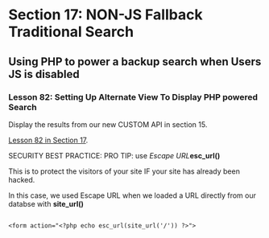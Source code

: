 # Section 17: NON-JS Fallback Traditional Search

## Using PHP to power a backup search when Users JS is disabled

### Lesson 82: Setting Up Alternate View To Display PHP powered Search

Display the results from our new CUSTOM API in section 15.


[Lesson 82 in Section 17](https://www.udemy.com/course/become-a-wordpress-developer-php-javascript/learn/lecture/8007374#overview).


SECURITY BEST PRACTICE: PRO TIP: use _Escape URL_**esc_url()**

This is to protect the visitors of your site IF your site has already been hacked. 

In this case, we used Escape URL when we loaded a URL directly from our databse with **site_url()**

```

<form action="<?php echo esc_url(site_url('/')) ?>">

```